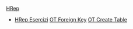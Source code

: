 [HRep](https://gitlab.com/maximiliano.bruno/jff23/-/raw/master/database/hrep/hrep-drawio.png)
   + [HRep Esercizi](https://gitlab.com/maximiliano.bruno/jff23/-/blob/master/database/hrep/hrep.md)
[OT Foreign Key](https://www.oracletutorial.com/oracle-basics/oracle-foreign-key/)
[OT Create Table](https://www.oracletutorial.com/oracle-basics/oracle-create-table/)
